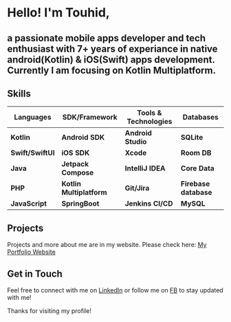 # Hello! I'm Touhid, 
## a passionate mobile apps developer and tech enthusiast with 7+ years of experiance in native android(Kotlin) & iOS(Swift) apps development. Currently I am focusing on Kotlin Multiplatform. 

## Skills
|         Languages      |  SDK/Framework            |  Tools & Technologies  | Databases              |
|------------------------|---------------------------|------------------------|------------------------|
| **Kotlin**             | **Android SDK**           | **Android Studio**     |**SQLite**              |
| **Swift/SwiftUI**      | **iOS SDK**               | **Xcode**              |**Room DB**             |
| **Java**               | **Jetpack Compose**       | **IntelliJ IDEA**      |**Core Data**           |
| **PHP**                | **Kotlin Multiplatform**  | **Git/Jira**           |**Firebase database**   |
| **JavaScript**         | **SpringBoot**            | **Jenkins CI/CD**      |**MySQL**               |


## Projects
Projects and more about me are in my website. Please check here: [My Portfolio Website](https://touhidtech.com)

## Get in Touch
Feel free to connect with me on [LinkedIn](https://www.linkedin.com/in/touhid1010) or follow me on [FB](https://fb.com/touhidapps) to stay updated with me!

Thanks for visiting my profile!
